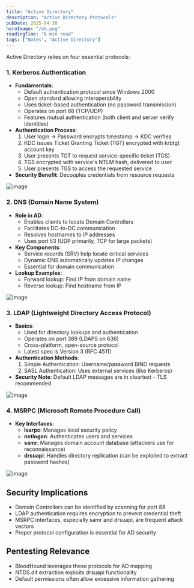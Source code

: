 ```yaml
---
title: "Active Directory"
description: "Active Directory Protocols"
pubDate: 2025-04-30
heroImage: "/ob.png"
readingTime: "6 min read"
tags: ["Notes", "Active Directory"]
---
```


Active Directory relies on four essential protocols:

### 1. Kerberos Authentication

- **Fundamentals**:
    - Default authentication protocol since Windows 2000
    - Open standard allowing interoperability
    - Uses ticket-based authentication (no password transmission)
    - Operates on port 88 (TCP/UDP)
    - Features mutual authentication (both client and server verify identities)
- **Authentication Process**:
    1. User login → Password encrypts timestamp → KDC verifies
    2. KDC issues Ticket Granting Ticket (TGT) encrypted with krbtgt account key
    3. User presents TGT to request service-specific ticket (TGS)
    4. TGS encrypted with service's NTLM hash, delivered to user
    5. User presents TGS to access the requested service
- **Security Benefit**: Decouples credentials from resource requests

![image](/images/What-Is-Kerberos-TR.jpg)

### 2. DNS (Domain Name System)

- **Role in AD**:
    - Enables clients to locate Domain Controllers
    - Facilitates DC-to-DC communication
    - Resolves hostnames to IP addresses
    - Uses port 53 (UDP primarily, TCP for large packets)
- **Key Components**:
    - Service records (SRV) help locate critical services
    - Dynamic DNS automatically updates IP changes
    - Essential for domain communication
- **Lookup Examples**:
    - Forward lookup: Find IP from domain name
    - Reverse lookup: Find hostname from IP

![image](/images/domain.jpg)

### 3. LDAP (Lightweight Directory Access Protocol)

- **Basics**:
    - Used for directory lookups and authentication
    - Operates on port 389 (LDAPS on 636)
    - Cross-platform, open-source protocol
    - Latest spec is Version 3 (RFC 4511)
- **Authentication Methods**:
    1. Simple Authentication: Username/password BIND requests
    2. SASL Authentication: Uses external services (like Kerberos)
- **Security Note**: Default LDAP messages are in cleartext - TLS recommended

![image](/images/what-is-LDAP-authentication-for-Active-Directory.png)

### 4. MSRPC (Microsoft Remote Procedure Call)

- **Key Interfaces**:
    - **lsarpc**: Manages local security policy
    - **netlogon**: Authenticates users and services
    - **samr**: Manages domain account database (attackers use for reconnaissance)
    - **drsuapi**: Handles directory replication (can be exploited to extract password hashes)

![image](/images/msrpc.png)


## Security Implications

- Domain Controllers can be identified by scanning for port 88
- LDAP authentication requires encryption to prevent credential theft
- MSRPC interfaces, especially samr and drsuapi, are frequent attack vectors
- Proper protocol configuration is essential for AD security

## Pentesting Relevance

- BloodHound leverages these protocols for AD mapping
- NTDS.dit extraction exploits drsuapi functionality
- Default permissions often allow excessive information gathering